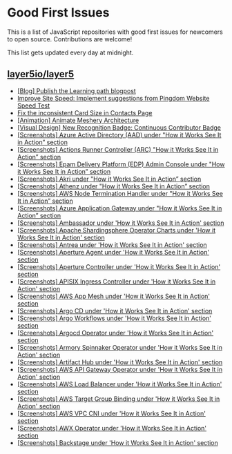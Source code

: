 # Good First Issues

This is a list of JavaScript repositories with good first issues for newcomers to open source. Contributions are welcome!

This list gets updated every day at midnight.

## [layer5io/layer5](https://github.com/layer5io/layer5)

- [[Blog] Publish the Learning path blogpost](https://github.com/layer5io/layer5/issues/2323)
- [Improve Site Speed: Implement suggestions from Pingdom Website Speed Test](https://github.com/layer5io/layer5/issues/2377)
- [Fix the inconsistent Card Size in Contacts Page ](https://github.com/layer5io/layer5/issues/4768)
- [[Animation] Animate Meshery Architecture](https://github.com/layer5io/layer5/issues/4791)
- [[Visual Design] New Recognition Badge: Continuous Contributor Badge](https://github.com/layer5io/layer5/issues/4810)
- [[Screenshots]  Azure Active Directory (AAD) under "How it Works See It in Action” section](https://github.com/layer5io/layer5/issues/4826)
- [[Screenshots] Actions Runner Controller (ARC) "How it Works See It in Action” section](https://github.com/layer5io/layer5/issues/4827)
- [[Screenshots] Epam Delivery Platform (EDP) Admin Console under "How it Works See It in Action” section](https://github.com/layer5io/layer5/issues/4829)
- [[Screenshots] Akri under "How it Works See It in Action” section](https://github.com/layer5io/layer5/issues/4830)
- [[Screenshots] Athenz under "How it Works See It in Action” section](https://github.com/layer5io/layer5/issues/4831)
- [[Screenshots] AWS Node Termination Handler under "How it Works See It in Action” section](https://github.com/layer5io/layer5/issues/4832)
- [[Screenshots] Azure Application Gateway under "How it Works See It in Action” section](https://github.com/layer5io/layer5/issues/4833)
- [[Screenshots] Ambassador under 'How it Works See It in Action' section](https://github.com/layer5io/layer5/issues/4835)
- [[Screenshots] Apache Shardingsphere Operator Charts under 'How it Works See It in Action' section](https://github.com/layer5io/layer5/issues/4841)
- [[Screenshots] Antrea under 'How it Works See It in Action' section](https://github.com/layer5io/layer5/issues/4840)
- [[Screenshots] Aperture Agent under 'How it Works See It in Action' section](https://github.com/layer5io/layer5/issues/4842)
- [[Screenshots] Aperture Controller under 'How it Works See It in Action' section](https://github.com/layer5io/layer5/issues/4843)
- [[Screenshots] APISIX Ingress Controller under 'How it Works See It in Action' section](https://github.com/layer5io/layer5/issues/4844)
- [[Screenshots] AWS App Mesh under 'How it Works See It in Action' section](https://github.com/layer5io/layer5/issues/4845)
- [[Screenshots] Argo CD under 'How it Works See It in Action' section](https://github.com/layer5io/layer5/issues/4846)
- [[Screenshots] Argo Workflows under 'How it Works See It in Action' section](https://github.com/layer5io/layer5/issues/4847)
- [[Screenshots] Argocd Operator under 'How it Works See It in Action' section](https://github.com/layer5io/layer5/issues/4848)
- [[Screenshots] Armory Spinnaker Operator under 'How it Works See It in Action' section](https://github.com/layer5io/layer5/issues/4849)
- [[Screenshots] Artifact Hub under 'How it Works See It in Action' section](https://github.com/layer5io/layer5/issues/4850)
- [[Screenshots] AWS API Gateway Operator under 'How it Works See It in Action' section](https://github.com/layer5io/layer5/issues/4851)
- [[Screenshots] AWS Load Balancer under 'How it Works See It in Action' section](https://github.com/layer5io/layer5/issues/4852)
- [[Screenshots] AWS Target Group Binding under 'How it Works See It in Action' section](https://github.com/layer5io/layer5/issues/4853)
- [[Screenshots] AWS VPC CNI under 'How it Works See It in Action' section](https://github.com/layer5io/layer5/issues/4854)
- [[Screenshots] AWX Operator under 'How it Works See It in Action' section](https://github.com/layer5io/layer5/issues/4855)
- [[Screenshots] Backstage under 'How it Works See It in Action' section](https://github.com/layer5io/layer5/issues/4856)

